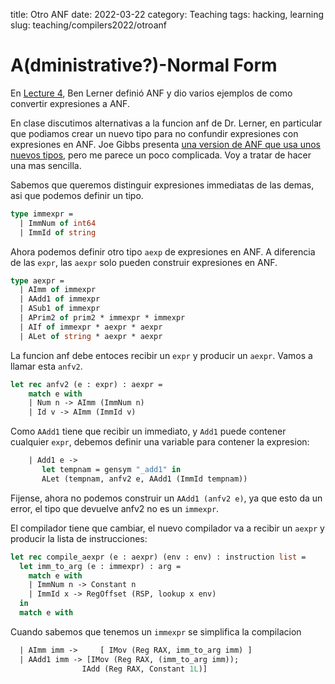 title: Otro ANF
date: 2022-03-22
category: Teaching
tags: hacking, learning
slug: teaching/compilers2022/otroanf

# A(dministrative?)-Normal Form

En [Lecture 4](https://course.ccs.neu.edu/cs4410/lec_anf_notes.html), Ben Lerner
definió ANF y dio varios ejemplos de como convertir expresiones a ANF.

En clase discutimos alternativas a la funcion anf de Dr. Lerner, en particular
que podiamos crear un nuevo tipo para no confundir expresiones con expresiones
en ANF. Joe Gibbs presenta [una version de ANF que usa unos nuevos
tipos](https://www.cs.swarthmore.edu/~jpolitz/cs75/s16/n_anf-tutorial.html),
pero me parece un poco complicada. Voy a tratar de hacer una mas sencilla.

Sabemos que queremos distinguir expresiones immediatas de las demas, asi que podemos definir un tipo.

```ocaml
type immexpr =
  | ImmNum of int64
  | ImmId of string
```

Ahora podemos definir otro tipo `aexp` de expresiones en ANF. A diferencia de las `expr`, las `aexpr` solo pueden construir expresiones en ANF.

```ocaml
type aexpr =
  | AImm of immexpr
  | AAdd1 of immexpr
  | ASub1 of immexpr
  | APrim2 of prim2 * immexpr * immexpr
  | AIf of immexpr * aexpr * aexpr
  | ALet of string * aexpr * aexpr
```

La funcion anf debe entoces recibir un `expr` y producir un `aexpr`. Vamos a llamar esta `anfv2`.

```ocaml
let rec anfv2 (e : expr) : aexpr =
    match e with
    | Num n -> AImm (ImmNum n)
    | Id v -> AImm (ImmId v)
```

Como `AAdd1` tiene que recibir un immediato, y `Add1` puede contener cualquier `expr`, debemos definir una variable para contener la expresion:

```ocaml
    | Add1 e ->
       let tempnam = gensym "_add1" in
       ALet (tempnam, anfv2 e, AAdd1 (ImmId tempnam))
```

Fijense, ahora no podemos construir un `AAdd1 (anfv2 e)`, ya que esto da un error, el tipo que devuelve anfv2 no es un `immexpr`.

El compilador tiene que cambiar, el nuevo compilador va a recibir un `aexpr` y producir la lista de instrucciones:

```ocaml
let rec compile_aexpr (e : aexpr) (env : env) : instruction list =
  let imm_to_arg (e : immexpr) : arg =
    match e with
    | ImmNum n -> Constant n
    | ImmId x -> RegOffset (RSP, lookup x env)
  in
  match e with
```

Cuando sabemos que tenemos un `immexpr` se simplifica la compilacion

```ocaml
  | AImm imm ->     [ IMov (Reg RAX, imm_to_arg imm) ]
  | AAdd1 imm -> [IMov (Reg RAX, (imm_to_arg imm)); 
                IAdd (Reg RAX, Constant 1L)]
```
